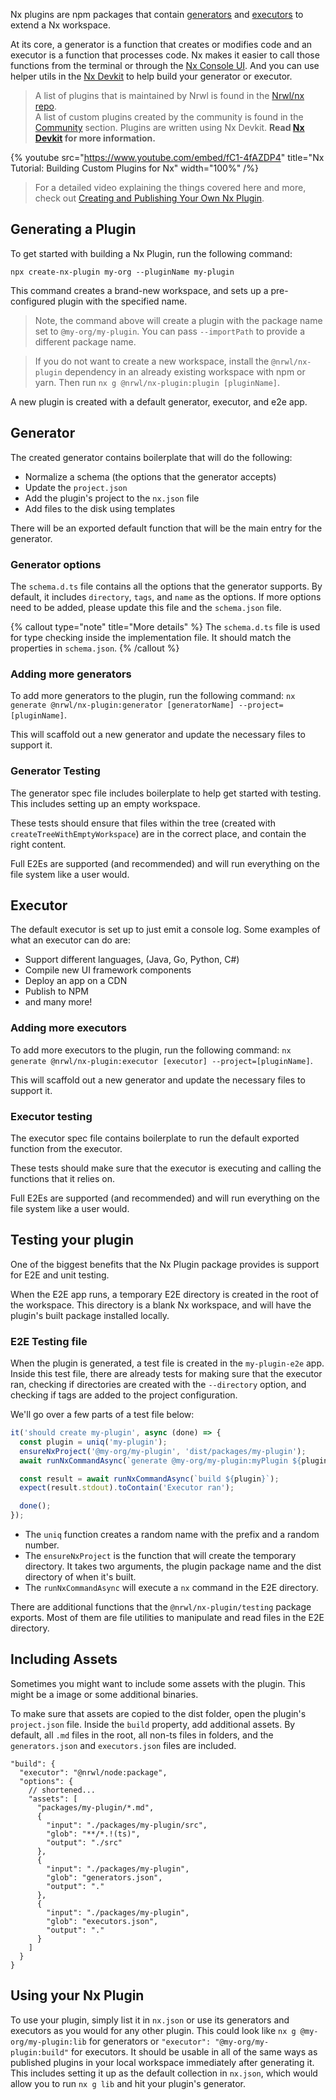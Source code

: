 Nx plugins are npm packages that contain [generators](/plugin-features/use-code-generators) and [executors](/plugin-features/use-task-executors) to extend a Nx workspace.

At its core, a generator is a function that creates or modifies code and an executor is a function that processes code. Nx makes it easier to call those functions from the terminal or through the [Nx Console UI](/core-features/integrate-with-editors). And you can use helper utils in the [Nx Devkit](/packages/devkit) to help build your generator or executor.

> A list of plugins that is maintained by Nrwl is found in the [Nrwl/nx repo](https://github.com/nrwl/nx/tree/master/packages). \
> A list of custom plugins created by the community is found in the [Community](/community) section.
> Plugins are written using Nx Devkit. **Read [Nx Devkit](/packages/devkit/documents/index) for more information.**

{% youtube
src="https://www.youtube.com/embed/fC1-4fAZDP4"
title="Nx Tutorial: Building Custom Plugins for Nx"
width="100%" /%}

> For a detailed video explaining the things covered here and more, check out [Creating and Publishing Your Own Nx Plugin](https://www.youtube.com/watch?v=vVT7Al01VZc).

## Generating a Plugin

To get started with building a Nx Plugin, run the following command:

```shell
npx create-nx-plugin my-org --pluginName my-plugin
```

This command creates a brand-new workspace, and sets up a pre-configured plugin with the specified name.

> Note, the command above will create a plugin with the package name set to `@my-org/my-plugin`. You can pass `--importPath` to provide a different package name.

> If you do not want to create a new workspace, install the `@nrwl/nx-plugin` dependency in an already existing workspace with npm or yarn. Then run `nx g @nrwl/nx-plugin:plugin [pluginName]`.

A new plugin is created with a default generator, executor, and e2e app.

## Generator

The created generator contains boilerplate that will do the following:

- Normalize a schema (the options that the generator accepts)
- Update the `project.json`
- Add the plugin's project to the `nx.json` file
- Add files to the disk using templates

There will be an exported default function that will be the main entry for the generator.

### Generator options

The `schema.d.ts` file contains all the options that the generator supports. By default, it includes `directory`, `tags`, and `name` as the options. If more options need to be added, please update this file and the `schema.json` file.

{% callout type="note" title="More details" %}
The `schema.d.ts` file is used for type checking inside the implementation file. It should match the properties in `schema.json`.
{% /callout %}

### Adding more generators

To add more generators to the plugin, run the following command:
`nx generate @nrwl/nx-plugin:generator [generatorName] --project=[pluginName]`.

This will scaffold out a new generator and update the necessary files to support it.

### Generator Testing

The generator spec file includes boilerplate to help get started with testing. This includes setting up an empty workspace.

These tests should ensure that files within the tree (created with `createTreeWithEmptyWorkspace`) are in the correct place, and contain the right content.

Full E2Es are supported (and recommended) and will run everything on the file system like a user would.

## Executor

The default executor is set up to just emit a console log. Some examples of what an executor can do are:

- Support different languages, (Java, Go, Python, C#)
- Compile new UI framework components
- Deploy an app on a CDN
- Publish to NPM
- and many more!

### Adding more executors

To add more executors to the plugin, run the following command:
`nx generate @nrwl/nx-plugin:executor [executor] --project=[pluginName]`.

This will scaffold out a new generator and update the necessary files to support it.

### Executor testing

The executor spec file contains boilerplate to run the default exported function from the executor.

These tests should make sure that the executor is executing and calling the functions that it relies on.

Full E2Es are supported (and recommended) and will run everything on the file system like a user would.

## Testing your plugin

One of the biggest benefits that the Nx Plugin package provides is support for E2E and unit testing.

When the E2E app runs, a temporary E2E directory is created in the root of the workspace. This directory is a blank Nx workspace, and will have the plugin's built package installed locally.

### E2E Testing file

When the plugin is generated, a test file is created in the `my-plugin-e2e` app. Inside this test file, there are already tests for making sure that the executor ran, checking if directories are created with the `--directory` option, and checking if tags are added to the project configuration.

We'll go over a few parts of a test file below:

```typescript
it('should create my-plugin', async (done) => {
  const plugin = uniq('my-plugin');
  ensureNxProject('@my-org/my-plugin', 'dist/packages/my-plugin');
  await runNxCommandAsync(`generate @my-org/my-plugin:myPlugin ${plugin}`);

  const result = await runNxCommandAsync(`build ${plugin}`);
  expect(result.stdout).toContain('Executor ran');

  done();
});
```

- The `uniq` function creates a random name with the prefix and a random number.
- The `ensureNxProject` is the function that will create the temporary directory. It takes two arguments, the plugin package name and the dist directory of when it's built.
- The `runNxCommandAsync` will execute a `nx` command in the E2E directory.

There are additional functions that the `@nrwl/nx-plugin/testing` package exports. Most of them are file utilities to manipulate and read files in the E2E directory.

## Including Assets

Sometimes you might want to include some assets with the plugin. This might be a image or some additional binaries.

To make sure that assets are copied to the dist folder, open the plugin's `project.json` file. Inside the `build` property, add additional assets. By default, all `.md` files in the root, all non-ts files in folders, and the `generators.json` and `executors.json` files are included.

```jsonc {% fileName="project.json" %}
"build": {
  "executor": "@nrwl/node:package",
  "options": {
    // shortened...
    "assets": [
      "packages/my-plugin/*.md",
      {
        "input": "./packages/my-plugin/src",
        "glob": "**/*.!(ts)",
        "output": "./src"
      },
      {
        "input": "./packages/my-plugin",
        "glob": "generators.json",
        "output": "."
      },
      {
        "input": "./packages/my-plugin",
        "glob": "executors.json",
        "output": "."
      }
    ]
  }
}
```

## Using your Nx Plugin

To use your plugin, simply list it in `nx.json` or use its generators and executors as you would for any other plugin. This could look like `nx g @my-org/my-plugin:lib` for generators or `"executor": "@my-org/my-plugin:build"` for executors. It should be usable in all of the same ways as published plugins in your local workspace immediately after generating it. This includes setting it up as the default collection in `nx.json`, which would allow you to run `nx g lib` and hit your plugin's generator.
